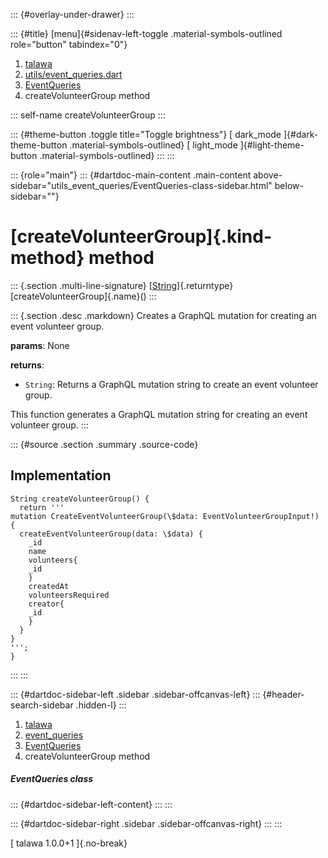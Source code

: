 ::: {#overlay-under-drawer}
:::

::: {#title}
[menu]{#sidenav-left-toggle .material-symbols-outlined role="button"
tabindex="0"}

1.  [talawa](../../index.html)
2.  [utils/event_queries.dart](../../utils_event_queries/)
3.  [EventQueries](../../utils_event_queries/EventQueries-class.html)
4.  createVolunteerGroup method

::: self-name
createVolunteerGroup
:::

::: {#theme-button .toggle title="Toggle brightness"}
[ dark_mode ]{#dark-theme-button .material-symbols-outlined} [
light_mode ]{#light-theme-button .material-symbols-outlined}
:::
:::

::: {role="main"}
::: {#dartdoc-main-content .main-content above-sidebar="utils_event_queries/EventQueries-class-sidebar.html" below-sidebar=""}
<div>

# [createVolunteerGroup]{.kind-method} method

</div>

::: {.section .multi-line-signature}
[[String](https://api.flutter.dev/flutter/dart-core/String-class.html)]{.returntype}
[createVolunteerGroup]{.name}()
:::

::: {.section .desc .markdown}
Creates a GraphQL mutation for creating an event volunteer group.

**params**: None

**returns**:

-   `String`: Returns a GraphQL mutation string to create an event
    volunteer group.

This function generates a GraphQL mutation string for creating an event
volunteer group.
:::

::: {#source .section .summary .source-code}
## Implementation

``` language-dart
String createVolunteerGroup() {
  return '''
mutation CreateEventVolunteerGroup(\$data: EventVolunteerGroupInput!) {
  createEventVolunteerGroup(data: \$data) {
    _id
    name
    volunteers{
    _id
    }
    createdAt
    volunteersRequired
    creator{
    _id
    }
  }
}
''';
}
```
:::
:::

::: {#dartdoc-sidebar-left .sidebar .sidebar-offcanvas-left}
::: {#header-search-sidebar .hidden-l}
:::

1.  [talawa](../../index.html)
2.  [event_queries](../../utils_event_queries/)
3.  [EventQueries](../../utils_event_queries/EventQueries-class.html)
4.  createVolunteerGroup method

##### EventQueries class

::: {#dartdoc-sidebar-left-content}
:::
:::

::: {#dartdoc-sidebar-right .sidebar .sidebar-offcanvas-right}
:::
:::

[ talawa 1.0.0+1 ]{.no-break}
